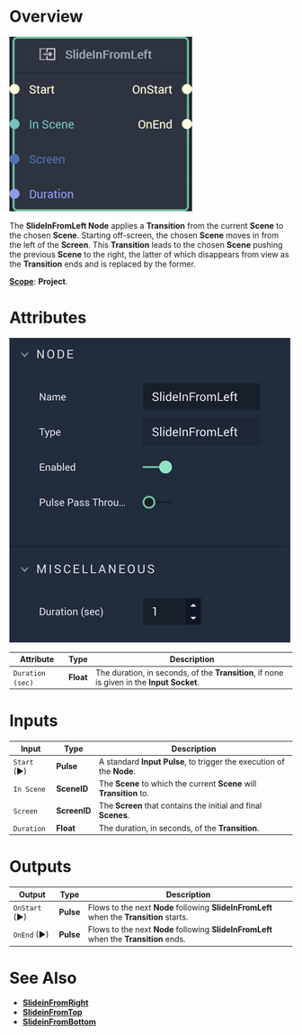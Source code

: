# Overview

![The SlideInFromLeft Node.](../../.gitbook/assets/slideinfromleft20241.png)


The **SlideInFromLeft Node** applies a **Transition** from the current **Scene** to the chosen **Scene**. Starting off-screen, the chosen **Scene** moves in from the left of the **Screen**. This **Transition** leads to the chosen **Scene** pushing the previous **Scene** to the right, the latter of which disappears from view as the **Transition** ends and is replaced by the former.  

[**Scope**](../overview.md#scopes): **Project**.

# Attributes

![The SlideInFromLeft Node Attributes](../../.gitbook/assets/slideinfromleftatts.png)

|Attribute|Type|Description|
|---|---|---|
|`Duration (sec)`|**Float**|The duration, in seconds, of the **Transition**, if none is given in the **Input Socket**.|

# Inputs

|Input|Type|Description|
|---|---|---|
|`Start` (►)|**Pulse**|A standard **Input Pulse**, to trigger the execution of the **Node**.|
| `In Scene` | **SceneID** | The **Scene** to which the current **Scene** will **Transition** to. |
| `Screen` | **ScreenID** | The **Screen** that contains the initial and final **Scenes**. |
| `Duration` | **Float** | The duration, in seconds, of the **Transition**. |

# Outputs

|Output|Type|Description|
|---|---|---|
| `OnStart` (►) | **Pulse** | Flows to the next **Node** following **SlideInFromLeft** when the **Transition** starts. |
| `OnEnd` (►) | **Pulse** | Flows to the next **Node** following **SlideInFromLeft** when the **Transition** ends.  |

# See Also

* [**SlideinFromRight**](slideinfromright.md)
* [**SlideinFromTop**](slideinfromtop.md)
* [**SlideinFromBottom**](slideinfrombottom.md)
